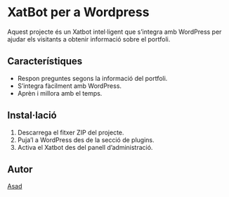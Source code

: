 # XatBot per a Wordpress
Aquest projecte és un Xatbot intel·ligent que s’integra amb WordPress per ajudar els visitants a obtenir informació sobre el portfoli.

## Característiques
- Respon preguntes segons la informació del portfoli.
- S’integra fàcilment amb WordPress.
- Aprèn i millora amb el temps.

## Instal·lació
1. Descarrega el fitxer ZIP del projecte.
2. Puja’l a WordPress des de la secció de plugins.
3. Activa el Xatbot des del panell d’administració.

## Autor
[Asad](https://asazam.inscastellbisbal.net/)
